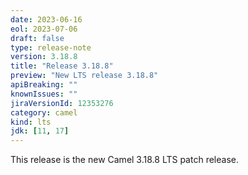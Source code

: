 ```yaml
---
date: 2023-06-16
eol: 2023-07-06
draft: false
type: release-note
version: 3.18.8
title: "Release 3.18.8"
preview: "New LTS release 3.18.8"
apiBreaking: ""
knownIssues: ""
jiraVersionId: 12353276
category: camel
kind: lts
jdk: [11, 17]
---
```


This release is the new Camel 3.18.8 LTS patch release.
